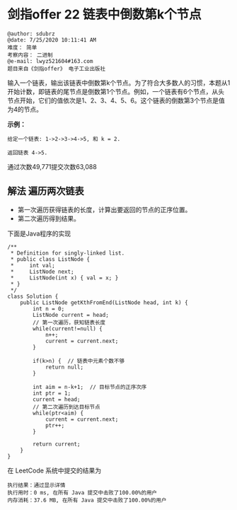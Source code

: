 # 剑指offer 22 链表中倒数第k个节点

```
@author: sdubrz
@date: 7/25/2020 10:11:41 AM    
难度： 简单
考察内容： 二进制
@e-mail: lwyz521604#163.com
题目来自《剑指offer》 电子工业出版社
```
输入一个链表，输出该链表中倒数第k个节点。为了符合大多数人的习惯，本题从1开始计数，即链表的尾节点是倒数第1个节点。例如，一个链表有6个节点，从头节点开始，它们的值依次是1、2、3、4、5、6。这个链表的倒数第3个节点是值为4的节点。


**示例：**

```
给定一个链表: 1->2->3->4->5, 和 k = 2.

返回链表 4->5.
```
通过次数49,771提交次数63,088

## 解法 遍历两次链表

+ 第一次遍历获得链表的长度，计算出要返回的节点的正序位置。
+ 第二次遍历得到结果。

下面是Java程序的实现

```
/**
 * Definition for singly-linked list.
 * public class ListNode {
 *     int val;
 *     ListNode next;
 *     ListNode(int x) { val = x; }
 * }
 */
class Solution {
    public ListNode getKthFromEnd(ListNode head, int k) {
        int n = 0;
		ListNode current = head;
		// 第一次遍历，获知链表长度
		while(current!=null) {
			n++;
			current = current.next;
		}
		
		if(k>n) {  // 链表中元素个数不够
			return null;
		}
		
		int aim = n-k+1;  // 目标节点的正序次序
		int ptr = 1;
		current = head;
		// 第二次遍历到达目标节点
		while(ptr<aim) {
			current = current.next;
			ptr++;
		}
		
		return current;
    }
}
```

在 LeetCode 系统中提交的结果为

```
执行结果：通过显示详情
执行用时：0 ms, 在所有 Java 提交中击败了100.00%的用户
内存消耗：37.6 MB, 在所有 Java 提交中击败了100.00%的用户
```




